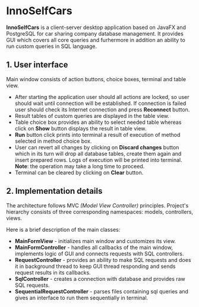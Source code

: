 # InnoSelfCars

**InnoSelfCars** is a client-server desktop application based on JavaFX and PostgreSQL for car sharing company database management. It provides GUI which covers all core queries and furhermore in addition an ability to run custom queries in SQL language.

## 1. User interface

Main window consists of action buttons, choice boxes, terminal and table view.
- After starting the application user should all actions are locked, so user should wait until connection will be established. If connection is failed user should check its Internet connection and press **Reconnect** button.
- Result tables of custom queries are displayed in the table view. 
- Table choice box provides an ability to select needed table whereas click on **Show** button displays the result in table view.
- **Run** button click prints into terminal a result of execution of method selected in method choice box.
- User can revert all changes by clicking on **Discard changes** button which in its turn will drop all database tables, create them again and insert prepared rows. Logs of execution will be printed into terminal.
**Note**: the operation may take a long time to proceed.
- Terminal can be cleared by clicking on **Clear** button.

## 2. Implementation details

The architecture follows MVC *(Model View Controller)* principles. Project's hierarchy consists of three corresponding namespaces: models, controllers, views.

Here is a brief description of the main classes:
- **MainFormView** - initializes main window and customizes its view.
- **MainFormController** - handles all callbacks of the main window, implements logic of GUI and connects requests with SQL controllers.
- **RequestController** - provides an ability to make SQL requests and does it in background thread to keep GUI thread responding and sends request results in its callbacks.
- **SqlController** - creates a connection with database and provides raw SQL requests.
- **SequentialRequestController** - parses files containing sql queries and gives an interface to run them sequentially in terminal.
